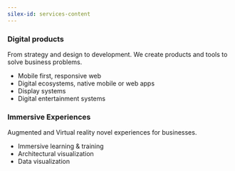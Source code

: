 ```yaml
---
silex-id: services-content
---
```

### Digital products

From strategy and design to development. We create products and tools to solve business problems.

* Mobile first, responsive web
* Digital ecosystems, native mobile or web apps
* Display systems
* Digital entertainment systems

### Immersive Experiences

Augmented and Virtual reality novel experiences for businesses.

* Immersive learning & training
* Architectural visualization
* Data visualization

